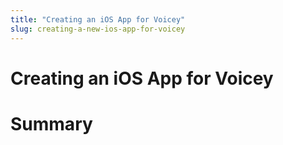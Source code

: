 ```yaml
---
title: "Creating an iOS App for Voicey"
slug: creating-a-new-ios-app-for-voicey
---
```


# Creating an iOS App for Voicey

# Summary
